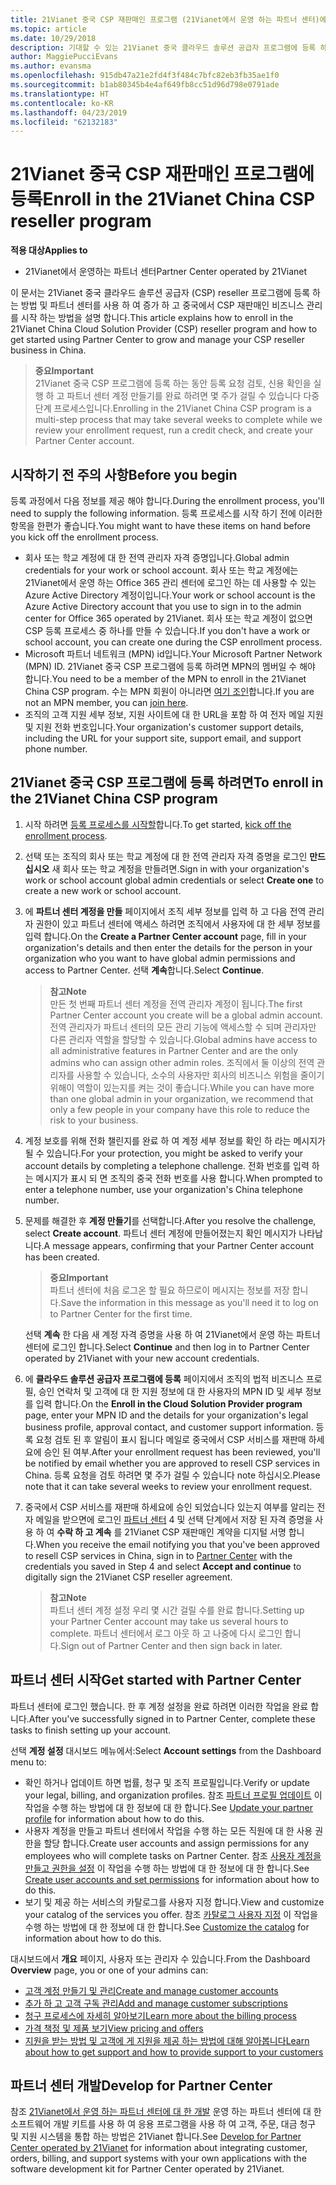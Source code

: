 ```yaml
---
title: 21Vianet 중국 CSP 재판매인 프로그램 (21Vianet에서 운영 하는 파트너 센터)에 등록
ms.topic: article
ms.date: 10/29/2018
description: 기대할 수 있는 21Vianet 중국 클라우드 솔루션 공급자 프로그램에 등록 하는 경우.
author: MaggiePucciEvans
ms.author: evansma
ms.openlocfilehash: 915db47a21e2fd4f3f484c7bfc82eb3fb35ae1f0
ms.sourcegitcommit: b1ab80345b4e4af649fb8cc51d96d798e0791ade
ms.translationtype: HT
ms.contentlocale: ko-KR
ms.lasthandoff: 04/23/2019
ms.locfileid: "62132183"
---
```

# <a name="enroll-in-the-21vianet-china-csp-reseller-program"></a><span data-ttu-id="41677-103">21Vianet 중국 CSP 재판매인 프로그램에 등록</span><span class="sxs-lookup"><span data-stu-id="41677-103">Enroll in the 21Vianet China CSP reseller program</span></span>

<span data-ttu-id="41677-104">**적용 대상**</span><span class="sxs-lookup"><span data-stu-id="41677-104">**Applies to**</span></span>

-   <span data-ttu-id="41677-105">21Vianet에서 운영하는 파트너 센터</span><span class="sxs-lookup"><span data-stu-id="41677-105">Partner Center operated by 21Vianet</span></span>

<span data-ttu-id="41677-106">이 문서는 21Vianet 중국 클라우드 솔루션 공급자 (CSP) reseller 프로그램에 등록 하는 방법 및 파트너 센터를 사용 하 여 증가 하 고 중국에서 CSP 재판매인 비즈니스 관리를 시작 하는 방법을 설명 합니다.</span><span class="sxs-lookup"><span data-stu-id="41677-106">This article explains how to enroll in the 21Vianet China Cloud Solution Provider (CSP) reseller program and how to get started using Partner Center to grow and manage your CSP reseller business in China.</span></span>

><span data-ttu-id="41677-107">**중요**</span><span class="sxs-lookup"><span data-stu-id="41677-107">**Important**</span></span><br><span data-ttu-id="41677-108">21Vianet 중국 CSP 프로그램에 등록 하는 동안 등록 요청 검토, 신용 확인을 실행 하 고 파트너 센터 계정 만들기를 완료 하려면 몇 주가 걸릴 수 있습니다 다중 단계 프로세스입니다.</span><span class="sxs-lookup"><span data-stu-id="41677-108">Enrolling in the 21Vianet China CSP program is a multi-step process that may take several weeks to complete while we review your enrollment request, run a credit check, and create your Partner Center account.</span></span>

## <a name="before-you-begin"></a><span data-ttu-id="41677-109">시작하기 전 주의 사항</span><span class="sxs-lookup"><span data-stu-id="41677-109">Before you begin</span></span>

<span data-ttu-id="41677-110">등록 과정에서 다음 정보를 제공 해야 합니다.</span><span class="sxs-lookup"><span data-stu-id="41677-110">During the enrollment process, you'll need to supply the following information.</span></span> <span data-ttu-id="41677-111">등록 프로세스를 시작 하기 전에 이러한 항목을 한편가 좋습니다.</span><span class="sxs-lookup"><span data-stu-id="41677-111">You might want to have these items on hand before you kick off the enrollment process.</span></span> 

-  <span data-ttu-id="41677-112">회사 또는 학교 계정에 대 한 전역 관리자 자격 증명입니다.</span><span class="sxs-lookup"><span data-stu-id="41677-112">Global admin credentials for your work or school account.</span></span> <span data-ttu-id="41677-113">회사 또는 학교 계정에는 21Vianet에서 운영 하는 Office 365 관리 센터에 로그인 하는 데 사용할 수 있는 Azure Active Directory 계정이입니다.</span><span class="sxs-lookup"><span data-stu-id="41677-113">Your work or school account is the Azure Active Directory account that you use to sign in to the admin center for Office 365 operated by 21Vianet.</span></span> <span data-ttu-id="41677-114">회사 또는 학교 계정이 없으면 CSP 등록 프로세스 중 하나를 만들 수 있습니다.</span><span class="sxs-lookup"><span data-stu-id="41677-114">If you don't have a work or school account, you can create one during the CSP enrollment process.</span></span>    
-  <span data-ttu-id="41677-115">Microsoft 파트너 네트워크 (MPN) id입니다.</span><span class="sxs-lookup"><span data-stu-id="41677-115">Your Microsoft Partner Network (MPN) ID.</span></span> <span data-ttu-id="41677-116">21Vianet 중국 CSP 프로그램에 등록 하려면 MPN의 멤버일 수 해야 합니다.</span><span class="sxs-lookup"><span data-stu-id="41677-116">You need to be a member of the MPN to enroll in the 21Vianet China CSP program.</span></span> <span data-ttu-id="41677-117">수는 MPN 회원이 아니라면 [여기 조인](https://partners.microsoft.com/PartnerProgram/simplifiedenrollment.aspx)합니다.</span><span class="sxs-lookup"><span data-stu-id="41677-117">If you are not an MPN member, you can [join here](https://partners.microsoft.com/PartnerProgram/simplifiedenrollment.aspx).</span></span> 
-  <span data-ttu-id="41677-118">조직의 고객 지원 세부 정보, 지원 사이트에 대 한 URL을 포함 하 여 전자 메일 지원 및 지원 전화 번호입니다.</span><span class="sxs-lookup"><span data-stu-id="41677-118">Your organization's customer support details, including the URL for your support site, support email, and support phone number.</span></span>


## <a name="to-enroll-in-the-21vianet-china-csp-program"></a><span data-ttu-id="41677-119">21Vianet 중국 CSP 프로그램에 등록 하려면</span><span class="sxs-lookup"><span data-stu-id="41677-119">To enroll in the 21Vianet China CSP program</span></span> 

1. <span data-ttu-id="41677-120">시작 하려면 [등록 프로세스를 시작할](https://partner.partnercenter.microsoftonline.cn/register/resellercnjoinnow)합니다.</span><span class="sxs-lookup"><span data-stu-id="41677-120">To get started, [kick off the enrollment process](https://partner.partnercenter.microsoftonline.cn/register/resellercnjoinnow).</span></span>

2. <span data-ttu-id="41677-121">선택 또는 조직의 회사 또는 학교 계정에 대 한 전역 관리자 자격 증명을 로그인 **만드십시오** 새 회사 또는 학교 계정을 만들려면.</span><span class="sxs-lookup"><span data-stu-id="41677-121">Sign in with your organization's work or school account global admin credentials or select **Create one** to create a new work or school account.</span></span>

3. <span data-ttu-id="41677-122">에 **파트너 센터 계정을 만들** 페이지에서 조직 세부 정보를 입력 하 고 다음 전역 관리자 권한이 있고 파트너 센터에 액세스 하려면 조직에서 사용자에 대 한 세부 정보를 입력 합니다.</span><span class="sxs-lookup"><span data-stu-id="41677-122">On the **Create a Partner Center account** page, fill in your organization's details and then enter the details for the person in your organization who you want to have global admin permissions and access to Partner Center.</span></span> <span data-ttu-id="41677-123">선택 **계속**합니다.</span><span class="sxs-lookup"><span data-stu-id="41677-123">Select **Continue**.</span></span>

    ><span data-ttu-id="41677-124">**참고**</span><span class="sxs-lookup"><span data-stu-id="41677-124">**Note**</span></span><br><span data-ttu-id="41677-125">만든 첫 번째 파트너 센터 계정을 전역 관리자 계정이 됩니다.</span><span class="sxs-lookup"><span data-stu-id="41677-125">The first Partner Center account you create will be a global admin account.</span></span> <span data-ttu-id="41677-126">전역 관리자가 파트너 센터의 모든 관리 기능에 액세스할 수 되며 관리자만 다른 관리자 역할을 할당할 수 있습니다.</span><span class="sxs-lookup"><span data-stu-id="41677-126">Global admins have access to all administrative features in Partner Center and are the only admins who can assign other admin roles.</span></span> <span data-ttu-id="41677-127">조직에서 둘 이상의 전역 관리자를 사용할 수 있습니다, 소수의 사용자만 회사의 비즈니스 위험을 줄이기 위해이 역할이 있는지를 켜는 것이 좋습니다.</span><span class="sxs-lookup"><span data-stu-id="41677-127">While you can have more than one global admin in your organization, we recommend that only a few people in your company have this role to reduce the risk to your business.</span></span>
    
4. <span data-ttu-id="41677-128">계정 보호를 위해 전화 챌린지를 완료 하 여 계정 세부 정보를 확인 하 라는 메시지가 될 수 있습니다.</span><span class="sxs-lookup"><span data-stu-id="41677-128">For your protection, you might be asked to verify your account details by completing a telephone challenge.</span></span> <span data-ttu-id="41677-129">전화 번호를 입력 하는 메시지가 표시 되 면 조직의 중국 전화 번호를 사용 합니다.</span><span class="sxs-lookup"><span data-stu-id="41677-129">When prompted to enter a telephone number, use your organization's China telephone number.</span></span> 

4. <span data-ttu-id="41677-130">문제를 해결한 후 **계정 만들기**를 선택합니다.</span><span class="sxs-lookup"><span data-stu-id="41677-130">After you resolve the challenge, select **Create account**.</span></span> <span data-ttu-id="41677-131">파트너 센터 계정에 만들어졌는지 확인 메시지가 나타납니다.</span><span class="sxs-lookup"><span data-stu-id="41677-131">A message appears, confirming that your Partner Center account has been created.</span></span>
 
    ><span data-ttu-id="41677-132">**중요**</span><span class="sxs-lookup"><span data-stu-id="41677-132">**Important**</span></span><br><span data-ttu-id="41677-133">파트너 센터에 처음 로그온 할 필요 하므로이 메시지는 정보를 저장 합니다.</span><span class="sxs-lookup"><span data-stu-id="41677-133">Save the information in this message as you'll need it to log on to Partner Center for the first time.</span></span>   
    
    <span data-ttu-id="41677-134">선택 **계속** 한 다음 새 계정 자격 증명을 사용 하 여 21Vianet에서 운영 하는 파트너 센터에 로그인 합니다.</span><span class="sxs-lookup"><span data-stu-id="41677-134">Select **Continue** and then log in to Partner Center operated by 21Vianet with your new account credentials.</span></span> 
    
5. <span data-ttu-id="41677-135">에 **클라우드 솔루션 공급자 프로그램에 등록** 페이지에서 조직의 법적 비즈니스 프로필, 승인 연락처 및 고객에 대 한 지원 정보에 대 한 사용자의 MPN ID 및 세부 정보를 입력 합니다.</span><span class="sxs-lookup"><span data-stu-id="41677-135">On the **Enroll in the Cloud Solution Provider program** page, enter your MPN ID and the details for your organization's legal business profile, approval contact, and customer support information.</span></span> <span data-ttu-id="41677-136">등록 요청 검토 된 후 알림이 표시 됩니다 메일로 중국에서 CSP 서비스를 재판매 하세요에 승인 된 여부.</span><span class="sxs-lookup"><span data-stu-id="41677-136">After your enrollment request has been reviewed, you'll be notified by email whether you are approved to resell CSP services in China.</span></span> <span data-ttu-id="41677-137">등록 요청을 검토 하려면 몇 주가 걸릴 수 있습니다 note 하십시오.</span><span class="sxs-lookup"><span data-stu-id="41677-137">Please note that it can take several weeks to review your enrollment request.</span></span>

6. <span data-ttu-id="41677-138">중국에서 CSP 서비스를 재판매 하세요에 승인 되었습니다 있는지 여부를 알리는 전자 메일을 받으면에 로그인 [파트너 센터](https://partner.partnercenter.microsoftonline.cn/pcv/dashboard/overview) 4 및 선택 단계에서 저장 된 자격 증명을 사용 하 여 **수락 하 고 계속** 를 21Vianet CSP 재판매인 계약을 디지털 서명 합니다.</span><span class="sxs-lookup"><span data-stu-id="41677-138">When you receive the email notifying you that you've been approved to resell CSP services in China, sign in to [Partner Center](https://partner.partnercenter.microsoftonline.cn/pcv/dashboard/overview) with the credentials you saved in Step 4 and select **Accept and continue** to digitally sign the 21Vianet CSP reseller agreement.</span></span>
 
    ><span data-ttu-id="41677-139">**참고**</span><span class="sxs-lookup"><span data-stu-id="41677-139">**Note**</span></span><br><span data-ttu-id="41677-140">파트너 센터 계정 설정 우리 몇 시간 걸릴 수를 완료 합니다.</span><span class="sxs-lookup"><span data-stu-id="41677-140">Setting up your Partner Center account may take us several hours to complete.</span></span> <span data-ttu-id="41677-141">파트너 센터에서 로그 아웃 하 고 나중에 다시 로그인 합니다.</span><span class="sxs-lookup"><span data-stu-id="41677-141">Sign out of Partner Center and then sign back in later.</span></span>

## <a name="get-started-with-partner-center"></a><span data-ttu-id="41677-142">파트너 센터 시작</span><span class="sxs-lookup"><span data-stu-id="41677-142">Get started with Partner Center</span></span>

<span data-ttu-id="41677-143">파트너 센터에 로그인 했습니다. 한 후 계정 설정을 완료 하려면 이러한 작업을 완료 합니다.</span><span class="sxs-lookup"><span data-stu-id="41677-143">After you've successfully signed in to Partner Center, complete these tasks to finish setting up your account.</span></span> 

<span data-ttu-id="41677-144">선택 **계정 설정** 대시보드 메뉴에서:</span><span class="sxs-lookup"><span data-stu-id="41677-144">Select **Account settings** from the Dashboard menu to:</span></span>

-  <span data-ttu-id="41677-145">확인 하거나 업데이트 하면 법률, 청구 및 조직 프로필입니다.</span><span class="sxs-lookup"><span data-stu-id="41677-145">Verify or update your legal, billing, and organization profiles.</span></span> <span data-ttu-id="41677-146">참조 [파트너 프로필 업데이트](https://msdn.microsoft.com/partner-china/update-your-partner-profile) 이 작업을 수행 하는 방법에 대 한 정보에 대 한 합니다.</span><span class="sxs-lookup"><span data-stu-id="41677-146">See [Update your partner profile](https://msdn.microsoft.com/partner-china/update-your-partner-profile) for information about how to do this.</span></span>
-  <span data-ttu-id="41677-147">사용자 계정을 만들고 파트너 센터에서 작업을 수행 하는 모든 직원에 대 한 사용 권한을 할당 합니다.</span><span class="sxs-lookup"><span data-stu-id="41677-147">Create user accounts and assign permissions for any employees who will complete tasks on Partner Center.</span></span> <span data-ttu-id="41677-148">참조 [사용자 계정을 만들고 권한을 설정](https://msdn.microsoft.com/partner-china/create-user-accounts-and-set-permissions) 이 작업을 수행 하는 방법에 대 한 정보에 대 한 합니다.</span><span class="sxs-lookup"><span data-stu-id="41677-148">See [Create user accounts and set permissions](https://msdn.microsoft.com/partner-china/create-user-accounts-and-set-permissions) for information about how to do this.</span></span>
-  <span data-ttu-id="41677-149">보기 및 제공 하는 서비스의 카탈로그를 사용자 지정 합니다.</span><span class="sxs-lookup"><span data-stu-id="41677-149">View and customize your catalog of the services you offer.</span></span> <span data-ttu-id="41677-150">참조 [카탈로그 사용자 지정](https://msdn.microsoft.com/partner-china/customize-the-catalog) 이 작업을 수행 하는 방법에 대 한 정보에 대 한 합니다.</span><span class="sxs-lookup"><span data-stu-id="41677-150">See [Customize the catalog](https://msdn.microsoft.com/partner-china/customize-the-catalog) for information about how to do this.</span></span>

<span data-ttu-id="41677-151">대시보드에서 **개요** 페이지, 사용자 또는 관리자 수 있습니다.</span><span class="sxs-lookup"><span data-stu-id="41677-151">From the Dashboard **Overview** page, you or one of your admins can:</span></span>

-  [<span data-ttu-id="41677-152">고객 계정 만들기 및 관리</span><span class="sxs-lookup"><span data-stu-id="41677-152">Create and manage customer accounts</span></span>](customer-accounts.md)
-  [<span data-ttu-id="41677-153">추가 하 고 고객 구독 관리</span><span class="sxs-lookup"><span data-stu-id="41677-153">Add and manage customer subscriptions</span></span>](customer-subscriptions.md)
-  [<span data-ttu-id="41677-154">청구 프로세스에 자세히 알아보기</span><span class="sxs-lookup"><span data-stu-id="41677-154">Learn more about the billing process</span></span>](billing.md)
-  [<span data-ttu-id="41677-155">가격 책정 및 제품 보기</span><span class="sxs-lookup"><span data-stu-id="41677-155">View pricing and offers</span></span>](see-offers-and-pricing.md)
-  [<span data-ttu-id="41677-156">지원을 받는 방법 및 고객에 게 지원을 제공 하는 방법에 대해 알아봅니다</span><span class="sxs-lookup"><span data-stu-id="41677-156">Learn about how to get support and how to provide support to your customers</span></span>](customer-support.md)

## <a name="develop-for-partner-center"></a><span data-ttu-id="41677-157">파트너 센터 개발</span><span class="sxs-lookup"><span data-stu-id="41677-157">Develop for Partner Center</span></span>

<span data-ttu-id="41677-158">참조 [21Vianet에서 운영 하는 파트너 센터에 대 한 개발](https://msdn.microsoft.com/partner-china/develop-for-partner-center) 운영 하는 파트너 센터에 대 한 소프트웨어 개발 키트를 사용 하 여 응용 프로그램을 사용 하 여 고객, 주문, 대금 청구 및 지원 시스템을 통합 하는 방법은 21Vianet 합니다.</span><span class="sxs-lookup"><span data-stu-id="41677-158">See [Develop for Partner Center operated by 21Vianet](https://msdn.microsoft.com/partner-china/develop-for-partner-center) for information about integrating customer, orders, billing, and support systems with your own applications with the software development kit for Partner Center operated by 21Vianet.</span></span> 







